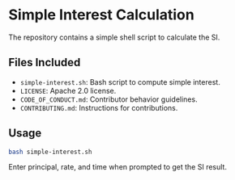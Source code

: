 # Simple Interest Calculation

The repository contains a simple shell script to calculate the SI.

## Files Included
- `simple-interest.sh`: Bash script to compute simple interest.
- `LICENSE`: Apache 2.0 license.
- `CODE_OF_CONDUCT.md`: Contributor behavior guidelines.
- `CONTRIBUTING.md`: Instructions for contributions.

## Usage
```bash
bash simple-interest.sh
```
Enter principal, rate, and time when prompted to get the SI result.

